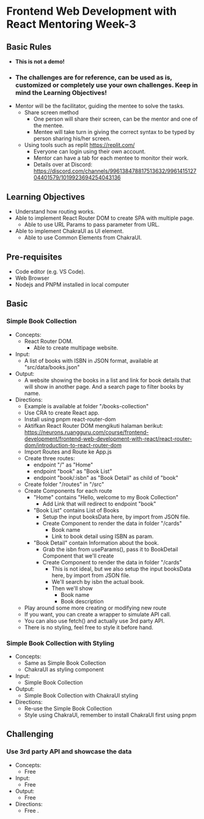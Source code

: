 # Frontend Web Development with React Mentoring Week-3

## Basic Rules
- **This is not a demo!**
- ### **The challenges are for reference, can be used as is, customized or completely use your own challenges. Keep in mind the Learning Objectives!**
- Mentor will be the facilitator, guiding the mentee to solve the tasks.
  - Share screen method
    - One person will share their screen, can be the mentor and one of the mentee.
    - Mentee will take turn in giving the correct syntax to be typed by person sharing his/her screen.
  - Using tools such as replit <https://replit.com/>
    - Everyone can login using their own account.
    - Mentor can have a tab for each mentee to monitor their work.
    - Details over at Discord: <https://discord.com/channels/996138478817513632/996141512704401579/1019923694254043136>
  
## Learning Objectives

- Understand how routing works.
- Able to implement React Router DOM to create SPA with multiple page.
  - Able to use URL Params to pass parameter from URL.
- Able to implement ChakraUI as UI element.
  - Able to use Common Elements from ChakraUI.

## Pre-requisites

- Code editor (e.g. VS Code).
- Web Browser
- Nodejs and PNPM installed in local computer

## Basic

### Simple Book Collection

- Concepts:
  - React Router DOM.
    - Able to create multipage website.
- Input:
  - A list of books with ISBN in JSON format, available at "src/data/books.json"
- Output:
  - A website showing the books in a list and link for book details that will show in another page. And a search page to filter books by name.
- Directions:
  - Example is available at folder "/books-collection"
  - Use CRA to create React app.
  - Install using pnpm react-router-dom
  - Aktifkan React Router DOM mengikuti halaman berikut: <https://neurons.ruangguru.com/course/frontend-development/frontend-web-development-with-react/react-router-dom/introduction-to-react-router-dom>
  - Import Routes and Route ke App.js
  - Create three routes:
    - endpoint "/" as "Home"
    - endpoint "book" as "Book List"
    - endpoint "book/:isbn" as "Book Detail" as child of "book"
  - Create folder "/routes" in "/src"
  - Create Components for each route
    - "Home" contains "Hello, welcome to my Book Collection"
      - Add Link that will redirect to endpoint "book"
    - "Book List" contains List of Books
      - Setup the input booksData here, by import from JSON file.
      - Create Component to render the data in folder "/cards"
        - Book name
        - Link to book detail using ISBN as param.
    - "Book Detail" contain Information about the book. 
      - Grab the isbn from useParams(), pass it to BookDetail Component that we'll create
      - Create Component to render the data in folder "/cards"
        - This is not ideal, but we also setup the input booksData here, by import from JSON file.
        - We'll search by isbn the actual book.
        - Then we'll show
          - Book name
          - Book description
  - Play around some more creating or modifying new route
  - If you want, you can create a wrapper to simulate API call.
  - You can also use fetch() and actually use 3rd party API.
  - There is no styling, feel free to style it before hand.
  
### Simple Book Collection with Styling

- Concepts:
  - Same as Simple Book Collection
  - ChakraUI as styling component
- Input:
  - Simple Book Collection
- Output:
  - Simple Book Collection with ChakraUI styling
- Directions:
  - Re-use the Simple Book Collection
  - Style using ChakraUI, remember to install ChakraUI first using pnpm

## Challenging

### Use 3rd party API and showcase the data

- Concepts:
  - Free
- Input:
  - Free
- Output:
  - Free
- Directions:
  - Free
.